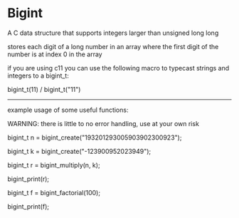 # Bigint

A C data structure that supports integers larger than unsigned long long

stores each digit of a long number in an array where the first digit of the number is at index 0 in the array

if you are using c11 you can use the following macro to typecast strings and integers to a bigint_t:

bigint_t(11) / bigint_t("11")

***************************************
example usage of some useful functions:

WARNING: there is little to no error handling, use at your own risk

bigint_t n = bigint_create("193201293005903902300923");

bigint_t k = bigint_create("-123900952023949");

bigint_t r = bigint_multiply(n, k);

bigint_print(r);

bigint_t f = bigint_factorial(100);

bigint_print(f);
